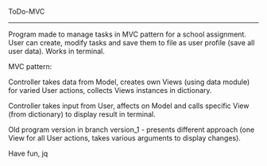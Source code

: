 ToDo-MVC

------------
Program made to manage tasks in MVC pattern for a school assignment.
User can create, modify tasks and save them to file as user profile (save all user data).
Works in terminal.

MVC pattern:

Controller takes data from Model, creates own Views (using data module) for varied User actions,
collects Views instances in dictionary.

Controller takes input from User, affects on Model and calls specific View (from dictionary)
to display result in terminal.

Old program version in branch version_1 - presents different approach (one View for all User actions, takes
various arguments to display changes).

Have fun, jq
